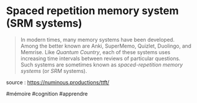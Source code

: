 # Spaced repetition memory system (SRM systems)

>In modern times, many memory systems have been developed. Among the better known are Anki, SuperMemo, Quizlet, Duolingo, and Memrise. Like _Quantum Country_, each of these systems uses increasing time intervals between reviews of particular questions. Such systems are sometimes known as _spaced-repetition memory systems_ (or _SRM_ systems).

source : https://numinous.productions/ttft/

#mémoire #cognition #apprendre